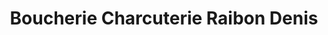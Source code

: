 ---
title: "Boucherie Charcuterie Raibon Denis"
url: /contamine-sur-arve/boucherie-charcuterie-raibon-denis/
shop: boucherie
---